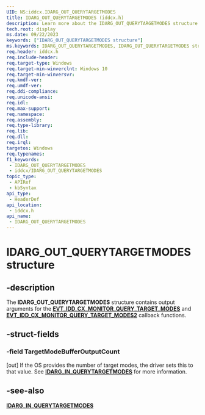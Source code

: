 ```yaml
---
UID: NS:iddcx.IDARG_OUT_QUERYTARGETMODES
title: IDARG_OUT_QUERYTARGETMODES (iddcx.h)
description: Learn more about the IDARG_OUT_QUERYTARGETMODES structure.
tech.root: display
ms.date: 09/22/2023
keywords: ["IDARG_OUT_QUERYTARGETMODES structure"]
ms.keywords: IDARG_OUT_QUERYTARGETMODES, IDARG_OUT_QUERYTARGETMODES structure [Display Devices], display.idarg_out_querytargetmodes, iddcx/IDARG_OUT_QUERYTARGETMODES
req.header: iddcx.h
req.include-header: 
req.target-type: Windows
req.target-min-winverclnt: Windows 10
req.target-min-winversvr: 
req.kmdf-ver: 
req.umdf-ver: 
req.ddi-compliance: 
req.unicode-ansi: 
req.idl: 
req.max-support: 
req.namespace: 
req.assembly: 
req.type-library: 
req.lib: 
req.dll: 
req.irql: 
targetos: Windows
req.typenames: 
f1_keywords:
 - IDARG_OUT_QUERYTARGETMODES
 - iddcx/IDARG_OUT_QUERYTARGETMODES
topic_type:
 - APIRef
 - kbSyntax
api_type:
 - HeaderDef
api_location:
 - iddcx.h
api_name:
 - IDARG_OUT_QUERYTARGETMODES
---
```


# IDARG_OUT_QUERYTARGETMODES structure

## -description

The **IDARG_OUT_QUERYTARGETMODES** structure contains output arguments for the [**EVT_IDD_CX_MONITOR_QUERY_TARGET_MODES**](nc-iddcx-evt_idd_cx_monitor_query_target_modes.md) and [**EVT_IDD_CX_MONITOR_QUERY_TARGET_MODES2**](nc-iddcx-evt_idd_cx_monitor_query_target_modes2.md) callback functions.

## -struct-fields

### -field TargetModeBufferOutputCount

[out] If the OS provides the number of target modes, the driver sets this to that value. See [**IDARG_IN_QUERYTARGETMODES**](ns-iddcx-idarg_in_querytargetmodes.md) for more information.

## -see-also

[**IDARG_IN_QUERYTARGETMODES**](ns-iddcx-idarg_in_querytargetmodes.md)
